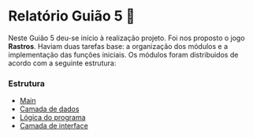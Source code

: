 # Relatório Guião 5 📝

Neste Guião 5 deu-se início à realização projeto. Foi nos proposto o
jogo **Rastros**.
Haviam duas tarefas base: a organização dos módulos e a implementação das funções iniciais.
Os módulos foram distribuidos de acordo com a seguinte estrutura:


### Estrutura
- [Main](https://github.com/andreubita/li2-201920/blob/master/relatorios/guiao5/main.md)
- [Camada de dados](https://github.com/andreubita/li2-201920/blob/master/relatorios/guiao5/dados.md)
- [Lógica do programa](https://github.com/andreubita/li2-201920/blob/master/relatorios/guiao5/logica.md)
- [Camada de interface](https://github.com/andreubita/li2-201920/blob/master/relatorios/guiao5/interface.md)